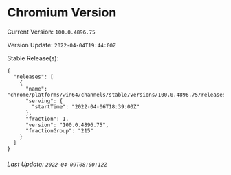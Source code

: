 # Chromium Version

Current Version: `100.0.4896.75`

Version Update: `2022-04-04T19:44:00Z`

Stable Release(s):
```
{
  "releases": [
    {
      "name": "chrome/platforms/win64/channels/stable/versions/100.0.4896.75/releases/1649270340",
      "serving": {
        "startTime": "2022-04-06T18:39:00Z"
      },
      "fraction": 1,
      "version": "100.0.4896.75",
      "fractionGroup": "215"
    }
  ]
}
```

###### Last Update: `2022-04-09T08:00:12Z`
